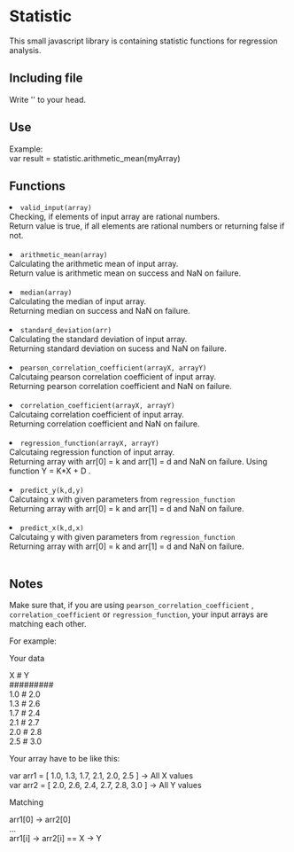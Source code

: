 <h1>Statistic</h1>
This small javascript library is containing statistic functions for regression analysis.

<h2>Including file</h2>
Write
'<script language="javascript" type="text/javascript" src="statistic.js"></script>'
to your head.

<h2>Use</h2>
Example:<br>
var result = statistic.arithmetic_mean(myArray)

<h2>Functions</h2>

<li><code>valid_input(array)</code></li>
Checking, if elements of input array are rational numbers.<br>
Return value is true, if all elements are rational numbers or returning false if not.
<br><br>
<li><code>arithmetic_mean(array)</code></li>
Calculating the arithmetic mean of input array.<br>
Return value is arithmetic mean on success and NaN on failure.
<br><br>
<li><code>median(array)</code></li>
Calculating the median of input array.<br>
Returning median on success and NaN on failure.
<br><br>
<li><code>standard_deviation(arr)</code></li>
Calculating the standard deviation of input array.<br>
Returning standard deviation on sucess and NaN on failure.
<br><br>
<li><code>pearson_correlation_coefficient(arrayX, arrayY)</code></li>
Calcutaing pearson correlation coefficient of input array.<br>
Returning pearson correlation coefficient and NaN on failure.
<br><br>
<li><code>correlation_coefficient(arrayX, arrayY)</code></li>
Calcutaing correlation coefficient of input array.<br>
Returning correlation coefficient and NaN on failure.
<br><br>
<li><code>regression_function(arrayX, arrayY)</code></li>
Calcutaing regression function of input array.<br>
Returning array with arr[0] = k and arr[1] = d and NaN on failure. Using function Y = K*X + D .
<br><br>
<li><code>predict_y(k,d,y)</code></li>
Calcutaing x with given parameters from <code>regression_function</code><br>
Returning array with arr[0] = k and arr[1] = d and NaN on failure.
<br><br>
<li><code>predict_x(k,d,x)</code></li>
Calcutaing y with given parameters from <code>regression_function</code><br>
Returning array with arr[0] = k and arr[1] = d and NaN on failure.
<br><br>

<h2>Notes</h2>
Make sure that, if you are using <code>pearson_correlation_coefficient</code> , <code>correlation_coefficient</code> or <code>regression_function</code>, your input arrays are matching each other.


For example:

Your data

X # Y<br>
#########<br>
1.0 # 2.0<br>
1.3 # 2.6<br>
1.7 # 2.4<br>
2.1 # 2.7<br>
2.0 # 2.8<br>
2.5 # 3.0<br>


Your array have to be like this:


var arr1 = [ 1.0, 1.3, 1.7, 2.1, 2.0, 2.5 ] -> All X values<br>
var arr2 = [ 2.0, 2.6, 2.4, 2.7, 2.8, 3.0 ] -> All Y values<br>

Matching

arr1[0] -> arr2[0]<br>
...<br>
arr1[i] -> arr2[i]   == X -> Y<br>
